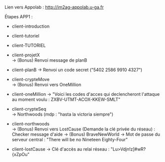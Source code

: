 
Lien vers Appolab : http://im2ag-appolab.u-ga.fr

Étapes APP1 :

 - client-introduction

 - client-tutoriel

 - client-TUTORIEL

 - client-projetX       
	-> (Bonus) Renvoi message de planB

 - client-planB
	-> Renvoi un code secret ("5402 2586 9910 4327")

 - client-crypteMove    
	-> (Bonus) Renvoi vers OneMillion

 - client-oneMillion
	-> "Voici les codes d'acces qui declencheront l'attaque au moment voulu : ZXBV-UTMT-ACOX-KKEW-SMLT"

 - client-crypteSeq		
	-> Northwoods (mdp : "hasta la victoria siempre")

 - client-northwoods	
	-> (Bonus) Renvoi vers LostCause (Demande la clé privée du réseau) : Checker message d'aide
	-> (Bonus) BraveNewWorld
	-> Mot de passe du serveur central : "There will be no Nineteen Eighty-Four"

 - client-lostCause
	-> Clé d'accès au relai réseau : "Lu>Vdjn!z]#wR?{xZpOu"
